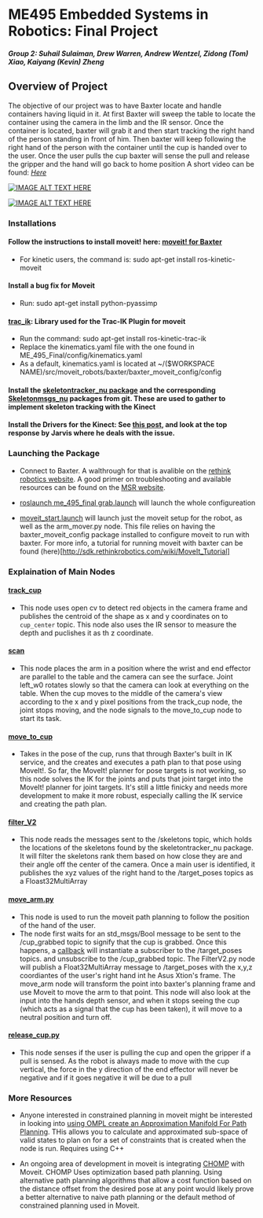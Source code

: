 
ME495 Embedded Systems in Robotics: Final Project
==============
#### *Group 2: Suhail Sulaiman, Drew Warren, Andrew Wentzel, Zidong (Tom) Xiao, Kaiyang (Kevin) Zheng*

##  Overview of Project
The objective of our project was to have Baxter locate and handle containers having liquid in it. At first Baxter will sweep the table to locate the container using the camera in the limb and the IR sensor. Once the container is located, baxter will grab it and then start tracking the right hand of the person standing in front of him. Then baxter will keep following the right hand of the person with the container until the cup is handed over to the user. Once the user pulls the cup baxter will sense the pull and release the gripper and the hand will go back to home position 
A short video can be found: *[Here](https://www.youtube.com/watch?v=RMCaAgLhMFE&feature=youtu.be)*

[![IMAGE ALT TEXT HERE](http://img.youtube.com/vi/RMCaAgLhMFE/0.jpg)](http://www.youtube.com/watch?v=RMCaAgLhMFE)

[![IMAGE ALT TEXT HERE](http://img.youtube.com/vi/v5kqGhG_XYQ/0.jpg)](http://www.youtube.com/watch?v=v5kqGhG_XYQ)

### Installations

#### Follow the instructions to install moveit! here: [moveit! for Baxter](http://sdk.rethinkrobotics.com/wiki/MoveIt_Tutorial)
* For kinetic users, the command is: sudo apt-get install ros-kinetic-moveit

#### Install a bug fix for Moveit
* Run: sudo apt-get install python-pyassimp

#### [trac_ik](https://bitbucket.org/traclabs/trac_ik.git): Library used for the Trac-IK Plugin for moveit
* Run the command: sudo apt-get install ros-kinetic-trac-ik
* Replace the kinematics.yaml file with the one found in ME_495_Final/config/kinematics.yaml
* As a default, kinematics.yaml is located at ~/($WORKSPACE NAME)/src/moveit_robots/baxter/baxter_moveit_config/config

#### Install the [skeletontracker_nu package](https://github.com/NxRLab/skeletontracker_nu) and the corresponding [Skeletonmsgs_nu](https://github.com/NxRLab/skeletonmsgs_nu) packages from git.  These are used to gather to implement skeleton tracking with the Kinect

#### Install the Drivers for the Kinect: See [this post](https://answers.ros.org/question/109411/asus-xtion-problems-with-ubuntu-1204-running-ros-fuerte/), and look at the top response by Jarvis where he deals with the issue.

### Launching the Package

* Connect to Baxter.  A walthrough for that is avalible on the [rethink robotics website](http://sdk.rethinkrobotics.com/wiki/Workstation_Setup). A good primer on troubleshooting and available resources can be found on the [MSR website](http://nu-msr.github.io/embedded-course-site/notes/16_baxter_introduction.html).

* [roslaunch me_495_final grab.launch](https://github.com/tehwentzel/ME_495_Final/blob/master/launch/grab.launch) will launch the whole configureation

* [moveit_start.launch](https://github.com/tehwentzel/ME_495_Final/blob/master/launch/baxter_moveit_config.launch) will launch just the moveit setup for the robot, as well as the arm_mover.py node.  This file relies on having the baxter_moveit_config package installed to configure moveit to run with baxter. For more info, a tutorial for running moveit with baxter can be found (here)[http://sdk.rethinkrobotics.com/wiki/MoveIt_Tutorial]

### Explaination of Main Nodes
#### [track_cup](https://github.com/tehwentzel/ME-495_Final/blob/master/src/track_cup.py)
* This node uses open cv to detect red objects in the camera frame and publishes the centroid of the shape as x and y coordinates on to `cup_center` topic. This node also uses the IR sensor to measure the depth and puclishes it as th z coordinate.

#### [scan](https://github.com/tehwentzel/ME-495_Final/blob/master/src/scan.py)
* This node places the arm in a position where the wrist and end effector are parallel to the table and the camera can see the surface. Joint left_w0 rotates slowly so that the camera can look at everything on the table. When the cup moves to the middle of the camera's view according to the x and y pixel positions from the track_cup node, the joint stops moving, and the node signals to the move_to_cup node to start its task.

#### [move_to_cup](https://github.com/tehwentzel/ME-495_Final/blob/master/src/move_to_cup.py)
* Takes in the pose of the cup, runs that through Baxter's built in IK service, and the creates and executes a path plan to that pose using MoveIt!. So far, the MoveIt! planner for pose targets is not working, so this node solves the IK for the joints and puts that joint target into the MoveIt! planner for joint targets. It's still a little finicky and needs more development to make it more robust, especially calling the IK service and creating the path plan.

#### [filter_V2](https://github.com/tehwentzel/ME-495_Final/blob/master/src/filter_V2.py)
* This node reads the messages sent to the /skeletons topic, which holds the locations of the skeletons found by the skeletontracker_nu package.  It will filter the skeletons rank them based on how close they are and their angle off the center of the camera.  Once a main user is identified, it publishes the xyz values of the right hand to the /target_poses topics as a Floast32MultiArray

#### [move_arm.py](https://github.com/tehwentzel/ME-495_Final/blob/master/src/move_arm.py)
* This node is used to run the moveit path planning to follow the position of the hand of the user.
* The node first waits for an std_msgs/Bool message to be sent to the /cup_grabbed topic to signify that the cup is grabbed.  Once this happens, a [callback](https://github.com/tehwentzel/ME_495_Final/blob/386c071c6f99d2dd3017174a3459c69b87a42177/src/move_arm.py#L276) will instantiate a subscriber to the /target_poses topics. and unsubscribe to the /cup_grabbed topic.  The FilterV2.py node will publish a Float32MultiArray message to /target_poses with the x,y,z coordiantes of the user's right hand int he Asus Xtion's frame.  The move_arm node will transform the point into baxter's planning frame and use Moveit to move the arm to that point.  This node will also look at the input into the hands depth sensor, and when it stops seeing the cup (which acts as a signal that the cup has been taken), it will move to a neutral position and turn off.

#### [release_cup.py](https://github.com/tehwentzel/ME-495_Final/blob/master/src/release_cup.py)
* This node senses if the user is pulling the cup and open the gripper if a pull is sensed. As the robot is always made to move with the cup vertical, the force in the y direction of the end effector will never be negative and if it goes negative it will be due to a pull

### More Resources

* Anyone interested in constrained planning in moveit might be interested in looking into [using OMPL create an Approximation Manifold For Path Planning](http://docs.ros.org/kinetic/api/moveit_tutorials/html/doc/constraints_approximation_database.html).  THis allows you to calculate and approximated sub-space of valid states to plan on for a set of constraints that is created when the node is run.  Requires using C++

* An ongoing area of development in moveit is integrating [CHOMP](http://docs.ros.org/kinetic/api/moveit_tutorials/html/doc/chomp_interface_tutorial.html) with Moveit.  CHOMP Uses optimization based path planning.  Using alternative path planning algorithms that allow a cost function based on the distance offset from the desired pose at any point would likely prove a better alternative to naive path planning or the default method of constrained planning used in Moveit.
